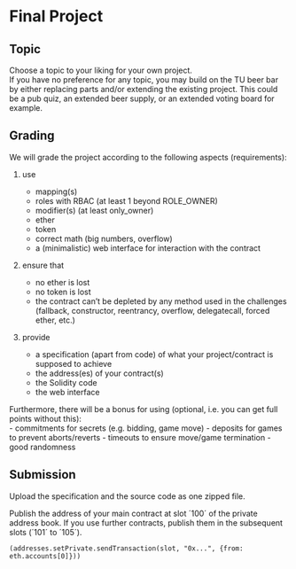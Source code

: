 # Final Project
## Topic
Choose a topic to your liking for your own project.  
If you have no preference for any topic, you may build on the TU beer bar by either replacing parts and/or extending the existing project. This could be a pub quiz, an extended beer supply, or an extended voting board for example.

## Grading
We will grade the project according to the following aspects (requirements):

1. use
	-   mapping(s)
	*   roles with RBAC (at least 1 beyond ROLE_OWNER)
	*   modifier(s) (at least only_owner)
	-   ether
	-   token
	-   correct math (big numbers, overflow)
	-   a (minimalistic) web interface for interaction with the contract
2. ensure that  
	-   no ether is lost
	-   no token is lost
	-   the contract can’t be depleted by any method used in the challenges (fallback, constructor, reentrancy, overflow, delegatecall, forced ether, etc.)

3. provide
	-   a specification (apart from code) of what your project/contract is supposed to achieve
	-   the address(es) of your contract(s)
	-   the Solidity code
	-   the web interface

Furthermore, there will be a bonus for using (optional, i.e. you can get full points without this):  
	-   commitments for secrets (e.g. bidding, game move)
	-   deposits for games to prevent aborts/reverts
	-   timeouts to ensure move/game termination
	-   good randomness

## Submission
Upload the specification and the source code as one zipped file.  

Publish the address of your main contract at slot ´100´ of the private address book. If you use further contracts, publish them in the subsequent slots (´101´ to ´105´).  

`(addresses.setPrivate.sendTransaction(slot, "0x...", {from: eth.accounts[0]}))`